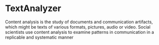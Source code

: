 # TextAnalyzer
Content analysis is the study of documents and communication artifacts, which might be texts of various formats, pictures, audio or video. Social scientists use content analysis to examine patterns in communication in a replicable and systematic manner
